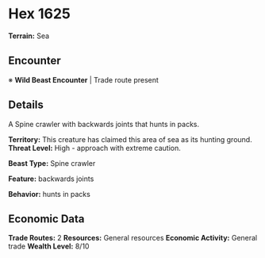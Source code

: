 # Hex 1625

**Terrain:** Sea

## Encounter
※ **Wild Beast Encounter** | Trade route present

## Details
A Spine crawler with backwards joints that hunts in packs.

**Territory:** This creature has claimed this area of sea as its hunting ground.
**Threat Level:** High - approach with extreme caution.

**Beast Type:** Spine crawler

**Feature:** backwards joints

**Behavior:** hunts in packs

## Economic Data
**Trade Routes:** 2
**Resources:** General resources
**Economic Activity:** General trade
**Wealth Level:** 8/10
